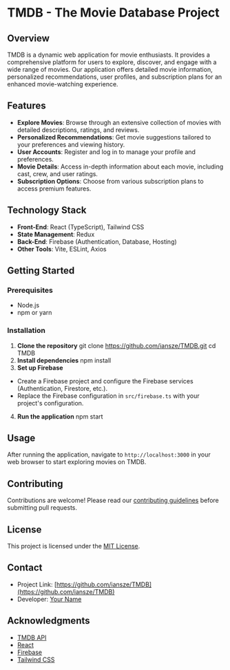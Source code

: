 # TMDB - The Movie Database Project

## Overview
TMDB is a dynamic web application for movie enthusiasts. It provides a comprehensive platform for users to explore, discover, and engage with a wide range of movies. Our application offers detailed movie information, personalized recommendations, user profiles, and subscription plans for an enhanced movie-watching experience.

## Features
- **Explore Movies**: Browse through an extensive collection of movies with detailed descriptions, ratings, and reviews.
- **Personalized Recommendations**: Get movie suggestions tailored to your preferences and viewing history.
- **User Accounts**: Register and log in to manage your profile and preferences.
- **Movie Details**: Access in-depth information about each movie, including cast, crew, and user ratings.
- **Subscription Options**: Choose from various subscription plans to access premium features.

## Technology Stack
- **Front-End**: React (TypeScript), Tailwind CSS
- **State Management**: Redux
- **Back-End**: Firebase (Authentication, Database, Hosting)
- **Other Tools**: Vite, ESLint, Axios

## Getting Started

### Prerequisites
- Node.js
- npm or yarn

### Installation
1. **Clone the repository**
git clone https://github.com/iansze/TMDB.git
cd TMDB
2. **Install dependencies**
npm install
3. **Set up Firebase**
- Create a Firebase project and configure the Firebase services (Authentication, Firestore, etc.).
- Replace the Firebase configuration in `src/firebase.ts` with your project's configuration.
4. **Run the application**
npm start
## Usage
After running the application, navigate to `http://localhost:3000` in your web browser to start exploring movies on TMDB.

## Contributing
Contributions are welcome! Please read our [contributing guidelines](CONTRIBUTING.md) before submitting pull requests.

## License
This project is licensed under the [MIT License](LICENSE.md).

## Contact
- Project Link: [https://github.com/iansze/TMDB](https://github.com/iansze/TMDB)
- Developer: [Your Name](your-email@example.com)

## Acknowledgments
- [TMDB API](https://www.themoviedb.org/documentation/api)
- [React](https://reactjs.org/)
- [Firebase](https://firebase.google.com/)
- [Tailwind CSS](https://tailwindcss.com/)
